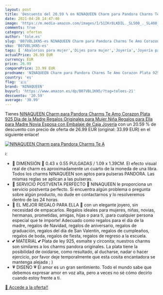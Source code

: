 ```yaml
---
layout: post
title: 'Descuento del 20.59 % en NINAQUEEN Charm para Pandora Charms Te A'
date: 2021-04-28 14:47:40
image: 'https://m.media-amazon.com/images/I/51IKr8LKDIL._SL500_._SL400_.jpg'
comments: true
category: ofertas
author: 'tole.es'
slug: 'B07VBL1KN5-es NINAQUEEN Charm para Pandora Charms Te Amo Corazon Plata...'
sku: 'B07VBL1KN5-es'
tags: [ 'Abalorios para mujer','Dijes para mujer','Joyería','Joyería para mujer','ninaqueen','pandora', ]
actualPrice: 26.99 EUR
currency: EUR
price: 26.99
comparePrice: 33.99 EUR
prodname: 'NINAQUEEN Charm para Pandora Charms Te Amo Corazon Plata 925 Dia de la Madre Regalos Originales para Mujer Niña Regalos para Ella para Madre Novia Esposa con Embalaje de Caja Joyería'
country: 'es'
flag: '🇪🇸'
brand: 'NINAQUEEN'
buyurl: 'https://www.amazon.es/dp/B07VBL1KN5/?tag=tolees-21'
descuento: '20.59'
average: '30.99'
---
```


Tienes [NINAQUEEN Charm para Pandora Charms Te Amo Corazon Plata 925 Dia de la Madre Regalos Originales para Mujer Niña Regalos para Ella para Madre Novia Esposa con Embalaje de Caja Joyería](https://www.amazon.es/dp/B07VBL1KN5/?tag=tolees-21) con un 20.59 % de descuento con precio de oferta de 26.99 EUR (original: 33.99 EUR) en el siguiente enlace!

[![NINAQUEEN Charm para Pandora Charms Te A](https://m.media-amazon.com/images/I/51IKr8LKDIL._SL500_._SL400_.jpg)](https://www.amazon.es/dp/B07VBL1KN5/?tag=tolees-21)

ℹ️:

- 💞 DIMENSIÓN 💞 0.43 x 0.55 PULGADAS / 1.09 x 1.39CM. El efecto visual real de charm es aproximadamente un cuarto de la moneda de una libra. Todos los charms NINAQUEEN son aptos para pulseras PANDORA. Las mismas reglas se aplican a las pulseras.
- 🎁 SERVICIO POSTVENTA PERFECTO 🎁 NINAQUEEN le proporciona un servicio postventa perfecto. Si encuentra algún problema o pregunta sobre algún producto, no dude en contactarnos y lo resolveremos dentro de las 24 horas.
- 💝 EL MEJOR REGALO PARA ELLA 💝 con un elegante joyero, sin necesidad de empacarlos. Regalos ideales para mujeres, niñas, novias, hermanas, prometidas, amigas, hijas o para ti, ¡para cualquier persona especial que te importe! Adecuado como regalos para el día de la madre, regalos de Navidad, regalos de aniversario, regalos de graduación, regalos del día de San Valentín, regalos de cumpleaños, regalos de boda, regalos de fiesta, regalos de regreso a la escuela.
- 💕 MATERIAL 💕 Plata de ley 925, esmalte y circonita; nuestros charms son similares a los charms pandora originales. La plata tiene la posibilidad de oxidarse, como resultado, al ducharse, nadar o hacer ejercicio, por favor deje temporalmente que esta cosita encantadora se mantenga alejada ; )
- 💗 DISEÑO 💗 El amor es un gran sentimiento. Todo el mundo sabe que debemos expresar amor en voz alta, pero a veces no sé cómo decirlo cuando estoy frente a ti.

[🛒 Accede a la oferta!!](https://www.amazon.es/dp/B07VBL1KN5/?tag=tolees-21)
